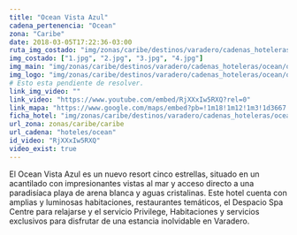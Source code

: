 ```yaml
---
title: "Ocean Vista Azul"
cadena_pertenencia: "Ocean"
zona: "Caribe"
date: 2018-03-05T17:22:36-03:00
ruta_img_costado: "img/zonas/caribe/destinos/varadero/cadenas_hoteleras/ocean/oceans_vista_azul/imagenes_hotel/"
img_costado: ["1.jpg", "2.jpg", "3.jpg", "4.jpg"]
img_main: "img/zonas/caribe/destinos/varadero/cadenas_hoteleras/ocean/oceans_vista_azul/oceans_vista_azul.jpg"
img_logo: "img/zonas/caribe/destinos/varadero/cadenas_hoteleras/ocean/oceans_vista_azul/logo_hotel/logo_ocean_vista_azul.jpg"
# Esto esta pendiente de resolver.
link_img_video: ""
link_video: "https://www.youtube.com/embed/RjXXxIw5RXQ?rel=0"
link_mapa: "https://www.google.com/maps/embed?pb=!1m18!1m12!1m3!1d3667.7504256208485!2d-81.19883168502933!3d23.179307284873996!2m3!1f0!2f0!3f0!3m2!1i1024!2i768!4f13.1!3m3!1m2!1s0x88d3a052444cabb3%3A0xe8a30ec2ca007f28!2sHotel+Ocean+Vista+Azul!5e0!3m2!1ses!2scl!4v1520349625391"
ficha_hotel: "img/zonas/caribe/destinos/varadero/cadenas_hoteleras/ocean/oceans_vista_azul/ocean_vista_azul.pdf"
url_zona: zonas/caribe/caribe
url_cadena: "hoteles/ocean"
id_video: "RjXXxIw5RXQ"
video_exist: true
---
```

El Ocean Vista Azul es un nuevo resort cinco estrellas, situado en un acantilado con impresionantes vistas al mar y acceso directo a una paradisíaca playa de arena blanca y aguas cristalinas. Este hotel cuenta con amplias y luminosas habitaciones, restaurantes temáticos, el Despacio Spa Centre para relajarse y el servicio Privilege, Habitaciones y servicios exclusivos para disfrutar de una estancia inolvidable en Varadero.
